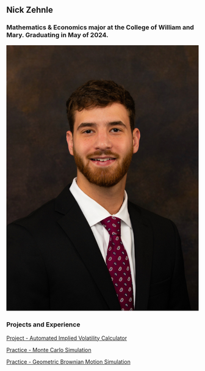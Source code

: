 ## Nick Zehnle
### Mathematics & Economics major at the College of William and Mary. Graduating in May of 2024.

![](propic.jpg)

### Projects and Experience
[Project - Automated Implied Volatility Calculator](https://NickZehnle.github.io/Programming-Experience/stockscraper.html)

[Practice - Monte Carlo Simulation](https://NickZehnle.github.io/Programming-Experience/montecarlo.html)

[Practice - Geometric Brownian Motion Simulation](https://NickZehnle.github.io/Programming-Experience/gbm.html)

